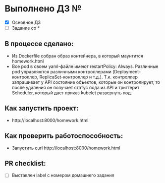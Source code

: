 # Выполнено ДЗ №

 - [x] Основное ДЗ
 - [ ] Задание со *

## В процессе сделано:
 - Из Dockerfile собран образ контейнера, в который маунтится homework.html
 - Все pod в своем yaml-файле имеют restartPolicy: Always.
Различные pod управляются различными контроллерами (Deployment-контроллер, ReplicaSet-контроллер и т.д.).
Т.к. контроллер запрашивает у API состояние объектов, которые он контролирует, то после удаления он получает статус пода из API и триггерит Scheduler, который дает приказ kubelet развернуть под.

## Как запустить проект:
 - http://localhost:8000/homework.html

## Как проверить работоспособность:
 - Запустить curl http://localhost:8000/homework.html 

## PR checklist:
 - [ ] Выставлен label с номером домашнего задания
